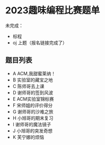 # 2023趣味编程比赛题单
未完成：
- 标程
- oj 上题（报名链接完成了）
## 题目列表
- A ACM,我甜蜜莱纳！
- B 实验室的藏宝之地
- C 陈师哥去上课
- D 谢师哥的签到风波
- E ACM实验室锦标赛
- F 宋师姐的评价得分
- G 谢师哥的沙难之旅
- H 小旭哥的期末复习
- I 谢师哥的魔法镜子
- J 小旭哥的突发奇想
- K 芙宁娜的烦恼
